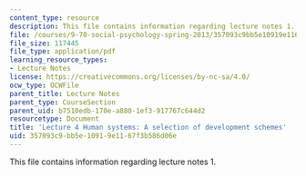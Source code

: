 ```yaml
---
content_type: resource
description: This file contains information regarding lecture notes 1.
file: /courses/9-70-social-psychology-spring-2013/357093c9bb5e10919e1167f3b586d06e_MIT9_70S13_dvlpt_schms_L4.pdf
file_size: 117445
file_type: application/pdf
learning_resource_types:
- Lecture Notes
license: https://creativecommons.org/licenses/by-nc-sa/4.0/
ocw_type: OCWFile
parent_title: Lecture Notes
parent_type: CourseSection
parent_uid: b7510edb-170e-a880-1ef3-917767c644d2
resourcetype: Document
title: 'Lecture 4 Human systems: A selection of development schemes'
uid: 357093c9-bb5e-1091-9e11-67f3b586d06e
---
```

This file contains information regarding lecture notes 1.